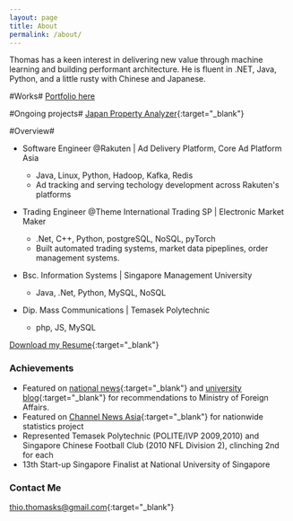 ```yaml
---
layout: page
title: About
permalink: /about/
---
```

Thomas has a keen interest in delivering new value through machine learning and building performant architecture. He is fluent in .NET, Java, Python, and a little rusty with Chinese and Japanese.

#Works#
[Portfolio here](https://pathbrite.com/portfolio/PY5JEcP2e/the-works-of-thomas)

#Ongoing projects#
[Japan Property Analyzer](https://japan-property.herokuapp.com/){:target="_blank"}

#Overview#
- Software Engineer @Rakuten | Ad Delivery Platform, Core Ad Platform Asia
	- Java, Linux, Python, Hadoop, Kafka, Redis
	- Ad tracking and serving techology development across Rakuten's platforms

- Trading Engineer @Theme International Trading SP | Electronic Market Maker
	- .Net, C++, Python, postgreSQL, NoSQL, pyTorch
	- Built automated trading systems, market data pipeplines, order management systems.

- Bsc. Information Systems | Singapore Management University
	- Java, .Net, Python, MySQL, NoSQL

- Dip. Mass Communications | Temasek Polytechnic
	- php, JS, MySQL

[Download my Resume](/Thomas_Resume.pdf){:target="_blank"}

### Achievements
- Featured on [national news](https://www.8world.com/news/singapore/article/20170524-sg-smumfa-tech-53646){:target="_blank"} and [university blog](https://news.smu.edu.sg/news/2017/05/26/smu-students-suggest-speedier-and-more-streamlined-processes-eregister-ministry){:target="_blank"} for recommendations to Ministry of Foreign Affairs.
- Featured on [Channel News Asia](https://www.straitstimes.com/singapore/eat-drink-but-maybe-give-the-toilet-a-miss){:target="_blank"} for nationwide statistics project
- Represented Temasek Polytechnic (POLITE/IVP 2009,2010) and Singapore Chinese Football Club (2010 NFL Division 2), clinching 2nd for each
- 13th Start-up Singapore Finalist at National University of Singapore

### Contact Me
[thio.thomasks@gmail.com](mailto:thio.thomasks@gmail.com){:target="_blank"}
